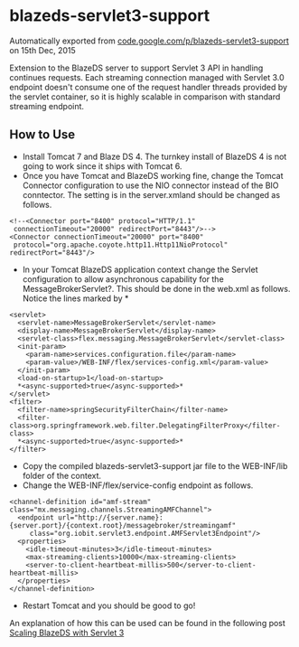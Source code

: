 # blazeds-servlet3-support
Automatically exported from [code.google.com/p/blazeds-servlet3-support](http://code.google.com/p/blazeds-servlet3-support) on 15th Dec, 2015

Extension to the BlazeDS server to support Servlet 3 API in handling continues requests. Each streaming connection managed with Servlet 3.0 endpoint doesn't consume one of the request handler threads provided by the servlet container, so it is highly scalable in comparison with standard streaming endpoint.

## How to Use
* Install Tomcat 7 and Blaze DS 4. The turnkey install of BlazeDS 4 is not going to work since it ships with Tomcat 6.
* Once you have Tomcat and BlazeDS working fine, change the Tomcat Connector configuration to use the NIO connector instead of the BIO conntector. The setting is in the server.xmland should be changed as follows.
```
<!--<Connector port="8400" protocol="HTTP/1.1"
 connectionTimeout="20000" redirectPort="8443"/>-->
<Connector connectionTimeout="20000" port="8400" 
 protocol="org.apache.coyote.http11.Http11NioProtocol" redirectPort="8443"/>
```
* In your Tomcat BlazeDS application context change the Servlet configuration to allow asynchronous capability for the MessageBrokerServlet?. This should be done in the web.xml as follows. Notice the lines marked by *
```
<servlet>
  <servlet-name>MessageBrokerServlet</servlet-name>
  <display-name>MessageBrokerServlet</display-name>
  <servlet-class>flex.messaging.MessageBrokerServlet</servlet-class>
  <init-param>
    <param-name>services.configuration.file</param-name>
    <param-value>/WEB-INF/flex/services-config.xml</param-value>
  </init-param>
  <load-on-startup>1</load-on-startup>
  *<async-supported>true</async-supported>*
</servlet>
<filter>
  <filter-name>springSecurityFilterChain</filter-name>
  <filter-class>org.springframework.web.filter.DelegatingFilterProxy</filter-class>
  *<async-supported>true</async-supported>*
</filter>
```
* Copy the compiled blazeds-servlet3-support jar file to the WEB-INF/lib folder of the context.
* Change the WEB-INF/flex/service-config endpoint as follows.
```
<channel-definition id="amf-stream" class="mx.messaging.channels.StreamingAMFChannel">
  <endpoint url="http://{server.name}:{server.port}/{context.root}/messagebroker/streamingamf" 
     class="org.iobit.servlet3.endpoint.AMFServlet3Endpoint"/>
  <properties>
    <idle-timeout-minutes>3</idle-timeout-minutes>
    <max-streaming-clients>10000</max-streaming-clients>
    <server-to-client-heartbeat-millis>500</server-to-client-heartbeat-millis>
  </properties>
</channel-definition>
```
* Restart Tomcat and you should be good to go!

An explanation of how this can be used can be found in the following post [Scaling BlazeDS with Servlet 3](http://blog.hiraash.org/2012/04/13/scaling-blazeds-with-servlet-3-concurrency/)
